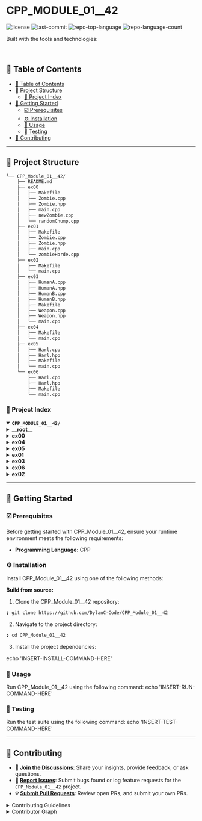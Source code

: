 <div align="left" style="position: relative;">
<h1>CPP_MODULE_01__42</h1>
<p align="left">
	<img src="https://img.shields.io/github/license/DylanC-Code/CPP_Module_01__42?style=plastic&logo=opensourceinitiative&logoColor=white&color=ff0062" alt="license">
	<img src="https://img.shields.io/github/last-commit/DylanC-Code/CPP_Module_01__42?style=plastic&logo=git&logoColor=white&color=ff0062" alt="last-commit">
	<img src="https://img.shields.io/github/languages/top/DylanC-Code/CPP_Module_01__42?style=plastic&color=ff0062" alt="repo-top-language">
	<img src="https://img.shields.io/github/languages/count/DylanC-Code/CPP_Module_01__42?style=plastic&color=ff0062" alt="repo-language-count">
</p>
<p align="left">Built with the tools and technologies:</p>
<p align="left">
	</p>
</div>
<br clear="right">

## 🔗 Table of Contents

- [🔗 Table of Contents](#-table-of-contents)
- [📁 Project Structure](#-project-structure)
  - [📂 Project Index](#-project-index)
- [🚀 Getting Started](#-getting-started)
  - [☑️ Prerequisites](#️-prerequisites)
  - [⚙️ Installation](#️-installation)
  - [🤖 Usage](#-usage)
  - [🧪 Testing](#-testing)
- [🔰 Contributing](#-contributing)

---

## 📁 Project Structure

```sh
└── CPP_Module_01__42/
    ├── README.md
    ├── ex00
    │   ├── Makefile
    │   ├── Zombie.cpp
    │   ├── Zombie.hpp
    │   ├── main.cpp
    │   ├── newZombie.cpp
    │   └── randomChump.cpp
    ├── ex01
    │   ├── Makefile
    │   ├── Zombie.cpp
    │   ├── Zombie.hpp
    │   ├── main.cpp
    │   └── zombieHorde.cpp
    ├── ex02
    │   ├── Makefile
    │   └── main.cpp
    ├── ex03
    │   ├── HumanA.cpp
    │   ├── HumanA.hpp
    │   ├── HumanB.cpp
    │   ├── HumanB.hpp
    │   ├── Makefile
    │   ├── Weapon.cpp
    │   ├── Weapon.hpp
    │   └── main.cpp
    ├── ex04
    │   ├── Makefile
    │   └── main.cpp
    ├── ex05
    │   ├── Harl.cpp
    │   ├── Harl.hpp
    │   ├── Makefile
    │   └── main.cpp
    └── ex06
        ├── Harl.cpp
        ├── Harl.hpp
        ├── Makefile
        └── main.cpp
```


### 📂 Project Index
<details open>
	<summary><b><code>CPP_MODULE_01__42/</code></b></summary>
	<details> <!-- __root__ Submodule -->
		<summary><b>__root__</b></summary>
		<blockquote>
			<table>
			</table>
		</blockquote>
	</details>
	<details> <!-- ex00 Submodule -->
		<summary><b>ex00</b></summary>
		<blockquote>
			<table>
			<tr>
				<td><b><a href='https://github.com/DylanC-Code/CPP_Module_01__42/blob/master/ex00/randomChump.cpp'>randomChump.cpp</a></b></td>
				<td><code>❯ REPLACE-ME</code></td>
			</tr>
			<tr>
				<td><b><a href='https://github.com/DylanC-Code/CPP_Module_01__42/blob/master/ex00/Zombie.hpp'>Zombie.hpp</a></b></td>
				<td><code>❯ REPLACE-ME</code></td>
			</tr>
			<tr>
				<td><b><a href='https://github.com/DylanC-Code/CPP_Module_01__42/blob/master/ex00/Zombie.cpp'>Zombie.cpp</a></b></td>
				<td><code>❯ REPLACE-ME</code></td>
			</tr>
			<tr>
				<td><b><a href='https://github.com/DylanC-Code/CPP_Module_01__42/blob/master/ex00/Makefile'>Makefile</a></b></td>
				<td><code>❯ REPLACE-ME</code></td>
			</tr>
			<tr>
				<td><b><a href='https://github.com/DylanC-Code/CPP_Module_01__42/blob/master/ex00/newZombie.cpp'>newZombie.cpp</a></b></td>
				<td><code>❯ REPLACE-ME</code></td>
			</tr>
			<tr>
				<td><b><a href='https://github.com/DylanC-Code/CPP_Module_01__42/blob/master/ex00/main.cpp'>main.cpp</a></b></td>
				<td><code>❯ REPLACE-ME</code></td>
			</tr>
			</table>
		</blockquote>
	</details>
	<details> <!-- ex04 Submodule -->
		<summary><b>ex04</b></summary>
		<blockquote>
			<table>
			<tr>
				<td><b><a href='https://github.com/DylanC-Code/CPP_Module_01__42/blob/master/ex04/Makefile'>Makefile</a></b></td>
				<td><code>❯ REPLACE-ME</code></td>
			</tr>
			<tr>
				<td><b><a href='https://github.com/DylanC-Code/CPP_Module_01__42/blob/master/ex04/main.cpp'>main.cpp</a></b></td>
				<td><code>❯ REPLACE-ME</code></td>
			</tr>
			</table>
		</blockquote>
	</details>
	<details> <!-- ex05 Submodule -->
		<summary><b>ex05</b></summary>
		<blockquote>
			<table>
			<tr>
				<td><b><a href='https://github.com/DylanC-Code/CPP_Module_01__42/blob/master/ex05/Harl.cpp'>Harl.cpp</a></b></td>
				<td><code>❯ REPLACE-ME</code></td>
			</tr>
			<tr>
				<td><b><a href='https://github.com/DylanC-Code/CPP_Module_01__42/blob/master/ex05/Harl.hpp'>Harl.hpp</a></b></td>
				<td><code>❯ REPLACE-ME</code></td>
			</tr>
			<tr>
				<td><b><a href='https://github.com/DylanC-Code/CPP_Module_01__42/blob/master/ex05/Makefile'>Makefile</a></b></td>
				<td><code>❯ REPLACE-ME</code></td>
			</tr>
			<tr>
				<td><b><a href='https://github.com/DylanC-Code/CPP_Module_01__42/blob/master/ex05/main.cpp'>main.cpp</a></b></td>
				<td><code>❯ REPLACE-ME</code></td>
			</tr>
			</table>
		</blockquote>
	</details>
	<details> <!-- ex01 Submodule -->
		<summary><b>ex01</b></summary>
		<blockquote>
			<table>
			<tr>
				<td><b><a href='https://github.com/DylanC-Code/CPP_Module_01__42/blob/master/ex01/zombieHorde.cpp'>zombieHorde.cpp</a></b></td>
				<td><code>❯ REPLACE-ME</code></td>
			</tr>
			<tr>
				<td><b><a href='https://github.com/DylanC-Code/CPP_Module_01__42/blob/master/ex01/Zombie.hpp'>Zombie.hpp</a></b></td>
				<td><code>❯ REPLACE-ME</code></td>
			</tr>
			<tr>
				<td><b><a href='https://github.com/DylanC-Code/CPP_Module_01__42/blob/master/ex01/Zombie.cpp'>Zombie.cpp</a></b></td>
				<td><code>❯ REPLACE-ME</code></td>
			</tr>
			<tr>
				<td><b><a href='https://github.com/DylanC-Code/CPP_Module_01__42/blob/master/ex01/Makefile'>Makefile</a></b></td>
				<td><code>❯ REPLACE-ME</code></td>
			</tr>
			<tr>
				<td><b><a href='https://github.com/DylanC-Code/CPP_Module_01__42/blob/master/ex01/main.cpp'>main.cpp</a></b></td>
				<td><code>❯ REPLACE-ME</code></td>
			</tr>
			</table>
		</blockquote>
	</details>
	<details> <!-- ex03 Submodule -->
		<summary><b>ex03</b></summary>
		<blockquote>
			<table>
			<tr>
				<td><b><a href='https://github.com/DylanC-Code/CPP_Module_01__42/blob/master/ex03/Weapon.cpp'>Weapon.cpp</a></b></td>
				<td><code>❯ REPLACE-ME</code></td>
			</tr>
			<tr>
				<td><b><a href='https://github.com/DylanC-Code/CPP_Module_01__42/blob/master/ex03/HumanA.cpp'>HumanA.cpp</a></b></td>
				<td><code>❯ REPLACE-ME</code></td>
			</tr>
			<tr>
				<td><b><a href='https://github.com/DylanC-Code/CPP_Module_01__42/blob/master/ex03/HumanB.cpp'>HumanB.cpp</a></b></td>
				<td><code>❯ REPLACE-ME</code></td>
			</tr>
			<tr>
				<td><b><a href='https://github.com/DylanC-Code/CPP_Module_01__42/blob/master/ex03/Makefile'>Makefile</a></b></td>
				<td><code>❯ REPLACE-ME</code></td>
			</tr>
			<tr>
				<td><b><a href='https://github.com/DylanC-Code/CPP_Module_01__42/blob/master/ex03/HumanB.hpp'>HumanB.hpp</a></b></td>
				<td><code>❯ REPLACE-ME</code></td>
			</tr>
			<tr>
				<td><b><a href='https://github.com/DylanC-Code/CPP_Module_01__42/blob/master/ex03/Weapon.hpp'>Weapon.hpp</a></b></td>
				<td><code>❯ REPLACE-ME</code></td>
			</tr>
			<tr>
				<td><b><a href='https://github.com/DylanC-Code/CPP_Module_01__42/blob/master/ex03/main.cpp'>main.cpp</a></b></td>
				<td><code>❯ REPLACE-ME</code></td>
			</tr>
			<tr>
				<td><b><a href='https://github.com/DylanC-Code/CPP_Module_01__42/blob/master/ex03/HumanA.hpp'>HumanA.hpp</a></b></td>
				<td><code>❯ REPLACE-ME</code></td>
			</tr>
			</table>
		</blockquote>
	</details>
	<details> <!-- ex06 Submodule -->
		<summary><b>ex06</b></summary>
		<blockquote>
			<table>
			<tr>
				<td><b><a href='https://github.com/DylanC-Code/CPP_Module_01__42/blob/master/ex06/Harl.cpp'>Harl.cpp</a></b></td>
				<td><code>❯ REPLACE-ME</code></td>
			</tr>
			<tr>
				<td><b><a href='https://github.com/DylanC-Code/CPP_Module_01__42/blob/master/ex06/Harl.hpp'>Harl.hpp</a></b></td>
				<td><code>❯ REPLACE-ME</code></td>
			</tr>
			<tr>
				<td><b><a href='https://github.com/DylanC-Code/CPP_Module_01__42/blob/master/ex06/Makefile'>Makefile</a></b></td>
				<td><code>❯ REPLACE-ME</code></td>
			</tr>
			<tr>
				<td><b><a href='https://github.com/DylanC-Code/CPP_Module_01__42/blob/master/ex06/main.cpp'>main.cpp</a></b></td>
				<td><code>❯ REPLACE-ME</code></td>
			</tr>
			</table>
		</blockquote>
	</details>
	<details> <!-- ex02 Submodule -->
		<summary><b>ex02</b></summary>
		<blockquote>
			<table>
			<tr>
				<td><b><a href='https://github.com/DylanC-Code/CPP_Module_01__42/blob/master/ex02/Makefile'>Makefile</a></b></td>
				<td><code>❯ REPLACE-ME</code></td>
			</tr>
			<tr>
				<td><b><a href='https://github.com/DylanC-Code/CPP_Module_01__42/blob/master/ex02/main.cpp'>main.cpp</a></b></td>
				<td><code>❯ REPLACE-ME</code></td>
			</tr>
			</table>
		</blockquote>
	</details>
</details>

---
## 🚀 Getting Started

### ☑️ Prerequisites

Before getting started with CPP_Module_01__42, ensure your runtime environment meets the following requirements:

- **Programming Language:** CPP


### ⚙️ Installation

Install CPP_Module_01__42 using one of the following methods:

**Build from source:**

1. Clone the CPP_Module_01__42 repository:
```sh
❯ git clone https://github.com/DylanC-Code/CPP_Module_01__42
```

2. Navigate to the project directory:
```sh
❯ cd CPP_Module_01__42
```

3. Install the project dependencies:

echo 'INSERT-INSTALL-COMMAND-HERE'



### 🤖 Usage
Run CPP_Module_01__42 using the following command:
echo 'INSERT-RUN-COMMAND-HERE'

### 🧪 Testing
Run the test suite using the following command:
echo 'INSERT-TEST-COMMAND-HERE'

---

## 🔰 Contributing

- **💬 [Join the Discussions](https://github.com/DylanC-Code/CPP_Module_01__42/discussions)**: Share your insights, provide feedback, or ask questions.
- **🐛 [Report Issues](https://github.com/DylanC-Code/CPP_Module_01__42/issues)**: Submit bugs found or log feature requests for the `CPP_Module_01__42` project.
- **💡 [Submit Pull Requests](https://github.com/DylanC-Code/CPP_Module_01__42/blob/main/CONTRIBUTING.md)**: Review open PRs, and submit your own PRs.

<details closed>
<summary>Contributing Guidelines</summary>

1. **Fork the Repository**: Start by forking the project repository to your github account.
2. **Clone Locally**: Clone the forked repository to your local machine using a git client.
   ```sh
   git clone https://github.com/DylanC-Code/CPP_Module_01__42
   ```
3. **Create a New Branch**: Always work on a new branch, giving it a descriptive name.
   ```sh
   git checkout -b new-feature-x
   ```
4. **Make Your Changes**: Develop and test your changes locally.
5. **Commit Your Changes**: Commit with a clear message describing your updates.
   ```sh
   git commit -m 'Implemented new feature x.'
   ```
6. **Push to github**: Push the changes to your forked repository.
   ```sh
   git push origin new-feature-x
   ```
7. **Submit a Pull Request**: Create a PR against the original project repository. Clearly describe the changes and their motivations.
8. **Review**: Once your PR is reviewed and approved, it will be merged into the main branch. Congratulations on your contribution!
</details>

<details closed>
<summary>Contributor Graph</summary>
<br>
<p align="left">
   <a href="https://github.com{/DylanC-Code/CPP_Module_01__42/}graphs/contributors">
      <img src="https://contrib.rocks/image?repo=DylanC-Code/CPP_Module_01__42">
   </a>
</p>
</details>
